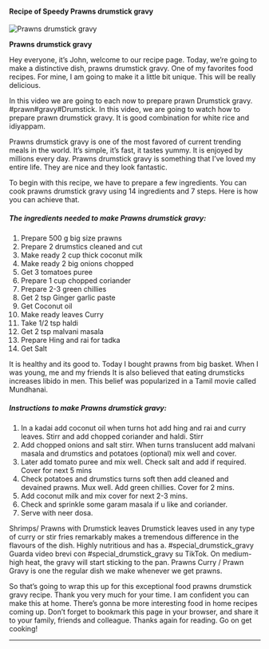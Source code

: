             

#### Recipe of Speedy Prawns drumstick gravy

![Prawns drumstick gravy](https://img-global.cpcdn.com/recipes/b4aabf68610f364a/751x532cq70/prawns-drumstick-gravy-recipe-main-photo.jpg)

**Prawns drumstick gravy**

Hey everyone, it’s John, welcome to our recipe page. Today, we’re going to make a distinctive dish, prawns drumstick gravy. One of my favorites food recipes. For mine, I am going to make it a little bit unique. This will be really delicious.

In this video we are going to each now to prepare prawn Drumstick gravy. #prawn#gravy#Drumstick. In this video, we are going to watch how to prepare prawn drumstick gravy. It is good combination for white rice and idiyappam.

Prawns drumstick gravy is one of the most favored of current trending meals in the world. It’s simple, it’s fast, it tastes yummy. It is enjoyed by millions every day. Prawns drumstick gravy is something that I’ve loved my entire life. They are nice and they look fantastic.

To begin with this recipe, we have to prepare a few ingredients. You can cook prawns drumstick gravy using 14 ingredients and 7 steps. Here is how you can achieve that.

##### The ingredients needed to make Prawns drumstick gravy:

1.  Prepare 500 g big size prawns
2.  Prepare 2 drumstics cleaned and cut
3.  Make ready 2 cup thick coconut milk
4.  Make ready 2 big onions chopped
5.  Get 3 tomatoes puree
6.  Prepare 1 cup chopped coriander
7.  Prepare 2-3 green chillies
8.  Get 2 tsp Ginger garlic paste
9.  Get Coconut oil
10.  Make ready leaves Curry
11.  Take 1/2 tsp haldi
12.  Get 2 tsp malvani masala
13.  Prepare Hing and rai for tadka
14.  Get Salt

It is healthy and its good to. Today I bought prawns from big basket. When I was young, me and my friends It is also believed that eating drumsticks increases libido in men. This belief was popularized in a Tamil movie called Mundhanai.

##### Instructions to make Prawns drumstick gravy:

1.  In a kadai add coconut oil when turns hot add hing and rai and curry leaves. Stirr and add chopped coriander and haldi. Stirr
2.  Add chopped onions and salt stirr. When turns translucent add malvani masala and drumstics and potatoes (optional) mix well and cover.
3.  Later add tomato puree and mix well. Check salt and add if required. Cover for next 5 mins
4.  Check potatoes and drumstics turns soft then add cleaned and devained prawns. Mux well. Add green chillies. Cover for 2 mins.
5.  Add coconut milk and mix cover for next 2-3 mins.
6.  Check and sprinkle some garam masala if u like and coriander.
7.  Serve with neer dosa.

Shrimps/ Prawns with Drumstick leaves Drumstick leaves used in any type of curry or stir fries remarkably makes a tremendous difference in the flavours of the dish. Highly nutritious and has a. #special\_drumstick\_gravy Guarda video brevi con #special\_drumstick\_gravy su TikTok. On medium-high heat, the gravy will start sticking to the pan. Prawns Curry / Prawn Gravy is one the regular dish we make whenever we get prawns.

So that’s going to wrap this up for this exceptional food prawns drumstick gravy recipe. Thank you very much for your time. I am confident you can make this at home. There’s gonna be more interesting food in home recipes coming up. Don’t forget to bookmark this page in your browser, and share it to your family, friends and colleague. Thanks again for reading. Go on get cooking!

* * *